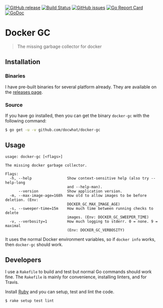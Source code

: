 [![GitHub
release](https://img.shields.io/github/release/docwhat/docker-gc.svg)](https://github.com/docwhat/docker-gc/releases)
[![Build
Status](https://travis-ci.org/docwhat/docker-gc.svg?branch=master)](https://travis-ci.org/docwhat/docker-gc)
[![GitHub
issues](https://img.shields.io/github/issues/docwhat/docker-gc.svg)](https://github.com/docwhat/docker-gc/issues)
[![Go Report
Card](https://goreportcard.com/badge/github.com/docwhat/docker-gc)](https://goreportcard.com/report/github.com/docwhat/docker-gc)
[![GoDoc](https://godoc.org/github.com/docwhat/docker-gc?status.svg)](https://godoc.org/github.com/docwhat/docker-gc)

# Docker GC

> The missing garbage collector for docker

## Installation

### Binaries

I have pre-built binaries for several platform already.  They are available on
the [releases page](https://github.com/docwhat/docker-gc/releases).

### Source

If you have go installed, then you can get the binary `docker-gc`
with the following command:

``` .sh
$ go get -u -v github.com/docwhat/docker-gc
```

Usage
-----

~~~
usage: docker-gc [<flags>]

The missing docker garbage collector.

Flags:
  -h, --help                Show context-sensitive help (also try --help-long
                            and --help-man).
      --version             Show application version.
  -m, --max-image-age=168h  How old to allow images to be before deletion. (Env:
                            DOCKER_GC_MAX_IMAGE_AGE)
  -s, --sweeper-time=15m    How much time between running checks to delete
                            images. (Env: DOCKER_GC_SWEEPER_TIME)
  -v, --verbosity=1         How much logging to stderr. 0 = none. 9 = maximal
                            (Env: DOCKER_GC_VERBOSITY)
~~~

It uses the normal Docker environment variables, so if `docker info` works,
then `docker-gc` should work.

Developers
----------

I use a `Rakefile` to build and test but normal Go commands should work fine.
The `Rakefile` is mainly for convenience, installing linters, and for Travis.

Install [Ruby](https://www.ruby-lang.org/) and you can setup, test and lint the
code.

~~~
$ rake setup test lint
~~~
